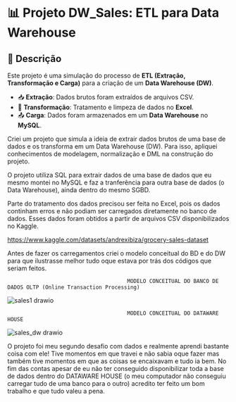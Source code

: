 # 📊 Projeto DW_Sales: ETL para Data Warehouse

## 📌 Descrição
Este projeto é uma simulação do processo de **ETL (Extração, Transformação e Carga)** para a criação de um **Data Warehouse (DW)**. 

- 📥 **Extração**: Dados brutos foram extraídos de arquivos CSV.
- 🔄 **Transformação**: Tratamento e limpeza de dados no **Excel**.
- 📤 **Carga**: Dados foram armazenados em um **Data Warehouse** no **MySQL**.

Criei um projeto que simula a ideia de extrair dados brutos de uma base de dados e os transforma em um Data Warehouse (DW). Para isso, apliquei conhecimentos de modelagem, normalização e DML na construção do projeto.

O projeto utiliza SQL para extrair dados de uma base de dados que eu mesmo montei no MySQL e faz a tranferência para outra base de dados (o Data Warehouse), ainda dentro do mesmo SGBD.

Parte do tratamento dos dados precisou ser feita no Excel, pois os dados continham erros e não podiam ser carregados diretamente no banco de dados. Esses dados foram obtidos a partir de arquivos CSV disponibilizados no Kaggle. 

https://www.kaggle.com/datasets/andrexibiza/grocery-sales-dataset

Antes de fazer os carregamentos criei o modelo conceitual do BD e do DW para que ilustrasse melhor tudo oque estava por trás dos códigos que seriam feitos.


                                          MODELO CONCEITUAL DO BANCO DE DADOS OLTP (Online Transaction Processing)

![sales1 drawio](https://github.com/user-attachments/assets/523923d7-dbfb-4bc0-862b-910faf82b50a)




                                          MODELO CONCEITUAL DO DATAWARE HOUSE

![sales_dw drawio](https://github.com/user-attachments/assets/04d41da3-d380-487c-8c55-8d61f98e3af5)



O projeto foi meu segundo desafio com dados e realmente aprendi bastante coisa com ele! Tive momentos em que travei e não sabia oque fazer mas também tive momentos em que as coisas se encaixavam e tudo ia bem. No fim das contas apesar de eu não ter conseguido disponibilizar toda a base de dados dentro do DATAWARE HOUSE (o meu computador não conseguiu carregar tudo de uma banco para o outro) acredito ter feito um bom trabalho e que tudo valeu a pena. 



                          
                                                    
 
